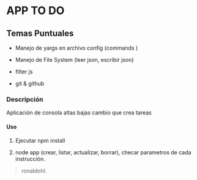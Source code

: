 # APP TO DO

## Temas Puntuales

- Manejo de yargs en archivo config (commands )

- Manejo de File System (leer json, escribir json)

- filter js

- git & github

### Descripción

Aplicación de consola altas bajas cambio que crea tareas

#### Uso

1. Ejecutar npm install

2. node app (crear, listar, actualizar, borrar), checar parametros de cada instrucción.

> ronaldohl.
